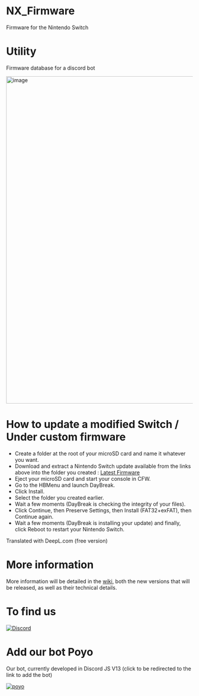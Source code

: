 # NX_Firmware
Firmware for the Nintendo Switch

# Utility
Firmware database for a discord bot

<img width="763" height="881" alt="image" src="https://github.com/user-attachments/assets/06bdcbda-a7cd-4100-b7bc-bb757e4bfc5d" />

# How to update a modified Switch / Under custom firmware

- Create a folder at the root of your microSD card and name it whatever you want.
- Download and extract a Nintendo Switch update available from the links above into the folder you created : [Latest Firmware](https://github.com/THZoria/NX_Firmware/releases/latest)
- Eject your microSD card and start your console in CFW.
- Go to the HBMenu and launch DayBreak.
- Click Install.
- Select the folder you created earlier.
- Wait a few moments (DayBreak is checking the integrity of your files).
- Click Continue, then Preserve Settings, then Install (FAT32+exFAT), then Continue again.
- Wait a few moments (DayBreak is installing your update) and finally, click Reboot to restart your Nintendo Switch.

Translated with DeepL.com (free version)

# More information

More information will be detailed in the [wiki](https://github.com/THZoria/NX_Firmware/wiki), both the new versions that will be released, as well as their technical details.

# To find us

[![Discord](https://img.shields.io/discord/643436008452521984.svg?logo=discord&logoColor=white&label=Discord&color=7289DA
)](https://discord.gg/6zRbG3FsJH)

# Add our bot Poyo

Our bot, currently developed in Discord JS V13 (click to be redirected to the link to add the bot)

[![poyo](https://user-images.githubusercontent.com/50277488/156135958-a87fadb8-841e-4eec-bfb8-32340417fa17.png)](https://discord.com/oauth2/authorize?client_id=854048178907512884&scope=bot&code=GhN3fCiOkdvULwgGFbPp134oJo1FW5&guild_id=55540872135914291520applications.commands)
